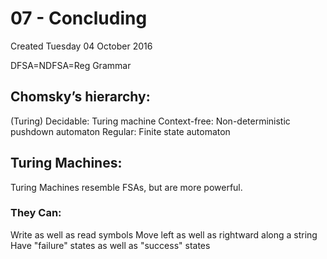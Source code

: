 # 07 - Concluding
Created Tuesday 04 October 2016

DFSA=NDFSA=Reg Grammar

Chomsky’s hierarchy:
--------------------
(Turing) Decidable: Turing machine
Context-free: Non-deterministic pushdown automaton
Regular: Finite state automaton


Turing Machines:
----------------
Turing Machines resemble FSAs, but are more powerful.
	

### They Can:
Write as well as read symbols
Move left as well as rightward along a string
Have "failure" states as well as "success" states


